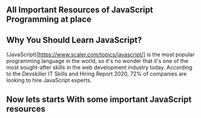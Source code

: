 ## All Important Resources of JavaScript Programming at place

## Why You Should Learn JavaScript?
(JavaScript)[https://www.scaler.com/topics/javascript/] is the most popular programming language in the world, so it's no wonder that it's one of the most sought-after skills in the web development industry today. According to the Devskiller IT Skills and Hiring Report 2020, 72% of companies are looking to hire JavaScript experts.

## Now lets starts With some important JavaScript resources



